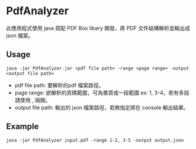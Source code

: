 # PdfAnalyzer
此應用程式使用 java 搭配 PDF Box libary 開發，將 PDF 文件結構解析並輸出成 json 檔案。

## Usage
```
java -jar PdfAnalyzer.jar <pdf file path> -range <page range> -output <output file path>
```
* pdf file path: 要解析的pdf 檔案路徑。
* page range: 欲解析的頁碼範圍，可為單頁或一段範圍 ex: 1, 3-4，若有多段請使用 , 隔開。
* output file path: 輸出的 json 檔案路徑，若無指定將在 console 輸出結果。

## Example

```
java -jar PdfAnalyzer input.pdf -range 1-2, 3-5 -output output.json
```
